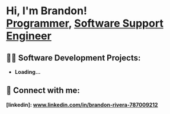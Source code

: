 <h1>Hi, I'm Brandon! <br/><a href="https://github.com/BranBranTheDev">Programmer</a>, <a href="www.linkedin.com/in/brandon-rivera-787009212">Software Support Engineer</a></h1>

<h2>👨‍💻 Software Development Projects:</h2>

- <b>Loading...</b>

<h2> 🤳 Connect with me:</h2>

<b>[linkedin]: www.linkedin.com/in/brandon-rivera-787009212 </b>



<!--
**this is a ✨ _special_ ✨ repository because its `README.md` (this file) appears on your GitHub profile.

Here are some ideas to get you started:

- 🔭 I’m currently working on ...
- 🌱 I’m currently learning ...
- 👯 I’m looking to collaborate on ...
- 🤔 I’m looking for help with ...
- 💬 Ask me about ...
- 📫 How to reach me: ...
- 😄 Pronouns: ...
- ⚡ Fun fact: ...
-->
